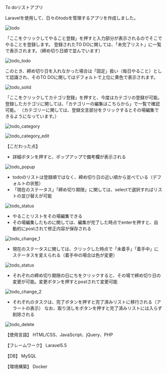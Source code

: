 To doリストアプリ

Laravelを使用して、日々のtodoを管理するアプリを作成しました。

![todo](https://user-images.githubusercontent.com/63849657/99249661-cead7880-284d-11eb-926d-06688491818c.png)

「ここをクリックしてやること登録」を押すと入力部分が表示されるのでそこでやることを登録します。
登録されたTO DOに関しては、「未完了リスト」に一覧で表示されます。（締め切り日順で並んでいます）

![todo_todo](https://user-images.githubusercontent.com/63849657/99528801-2aa90600-29e2-11eb-94fb-93b26a4d849b.png)

このとき、締め切り日を入れなかった場合は「固定」扱い（毎日やること）として認識され、そのTO DOに関してはデフォルトで上位に黄色で表示されます。

![todo_solid](https://user-images.githubusercontent.com/63849657/99528453-a787b000-29e1-11eb-844d-a4e2ec658c99.png)

「ここをクリックしてカテゴリ登録」を押すと、今度はカテゴリの登録が可能。登録したカテゴリに関しては、「カテゴリーの編集はこちらから」で一覧で確認可能。
（カテゴリーに関しては、登録文言部分をクリックするとその場編集できるようになっています。）

![todo_category](https://user-images.githubusercontent.com/63849657/99528851-3e546c80-29e2-11eb-9539-009d5295111a.png)

![todo_category_edit](https://user-images.githubusercontent.com/63849657/99528566-d30a9a80-29e1-11eb-8eb9-5e5f73f23eec.png)

【こだわった点】

- 詳細ボタンを押すと、ポップアップで備考欄が表示される

![todo_popup](https://user-images.githubusercontent.com/63849657/99250233-aeca8480-284e-11eb-9317-aea1b736a434.gif)

- todoのリストは登録順ではなく、締め切り日の近い順から並べている（デフォルトの状態）
- 「現在のステータス」「締め切り期限」に関しては、selectで選択すればリストの並び替えが可能

![todo_status](https://user-images.githubusercontent.com/63849657/99250842-b179a980-284f-11eb-8ac4-ddb7c84e761c.gif)

- やることリストをその場編集できる
- その場編集したものに関しては、編集が完了した時点でenterを押すと、自動的にpostされて修正内容が保存される

![todo_change_1](https://user-images.githubusercontent.com/63849657/99251141-2d73f180-2850-11eb-9e1a-e4553bbcff18.gif)

- 現在のステータスに関しては、クリックした時点で「未着手」「着手中」にステータスを変えられる（着手中の場合は色が変更）

![todo_status](https://user-images.githubusercontent.com/63849657/99251558-e1757c80-2850-11eb-84fc-cab55ccbb0bb.gif)

- それぞれの締め切り期限の日にちをクリックすると、その場で締め切り日の変更が可能。変更ボタンを押すとpostされて変更可能

![todo_change_2](https://user-images.githubusercontent.com/63849657/99251702-25688180-2851-11eb-9f2f-5c67ea6114b6.gif)

- それぞれのタスクは、完了ボタンを押すと完了済みリストに移行される（アラートの表示）
なお、取り消しをボタンを押すと完了済みリストには入らず削除される

![todo_delete](https://user-images.githubusercontent.com/63849657/99529467-321cdf00-29e3-11eb-8bc7-247635c42c8d.gif)

【使用言語】 HTML/CSS、JavaScript、jQuery、PHP

【フレームワーク】 Laravel5.5

【DB】 MySQL

【環境構築】 Docker
